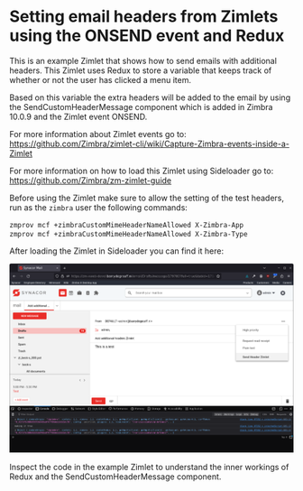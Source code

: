 # Setting email headers from Zimlets using the ONSEND event and Redux

This is an example Zimlet that shows how to send emails with additional headers. This Zimlet uses Redux to store a variable that keeps track of whether or not the user has clicked a menu item.

Based on this variable the extra headers will be added to the email by using the SendCustomHeaderMessage component which is added in Zimbra 10.0.9 and the Zimlet event ONSEND.

For more information about Zimlet events go to: https://github.com/Zimbra/zimlet-cli/wiki/Capture-Zimbra-events-inside-a-Zimlet

For more information on how to load this Zimlet using Sideloader go to: https://github.com/Zimbra/zm-zimlet-guide

Before using the Zimlet make sure to allow the setting of the test headers, run as the `zimbra` user the following commands:

```
zmprov mcf +zimbraCustomMimeHeaderNameAllowed X-Zimbra-App
zmprov mcf +zimbraCustomMimeHeaderNameAllowed X-Zimbra-Type
```

After loading the Zimlet in Sideloader you can find it here:

![](screenshots/menu.png)

Inspect the code in the example Zimlet to understand the inner workings of Redux and the SendCustomHeaderMessage component.
